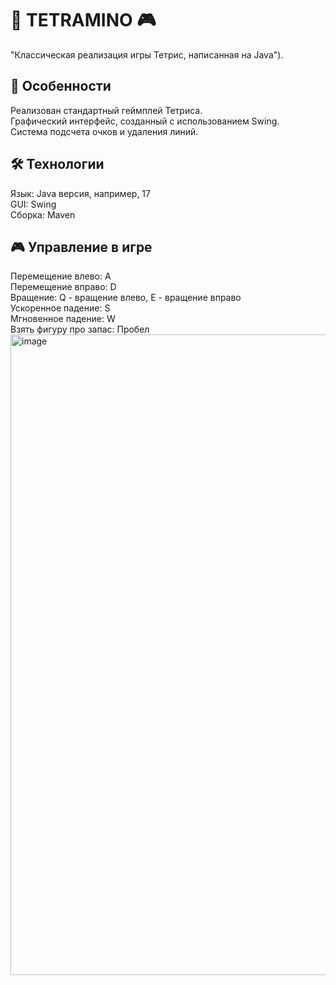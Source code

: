 
<h1>🧱 TETRAMINO 🎮</h1>
"Классическая реализация игры Тетрис, написанная на Java").

<h2>🌟 Особенности</h2>
Реализован стандартный геймплей Тетриса.</br>
Графический интерфейс, созданный с использованием Swing.</br>
Система подсчета очков и удаления линий.</br>

<h2>🛠️ Технологии</h2>
Язык: Java версия, например, 17</br>
GUI: Swing</br>
Сборка: Maven</br>

<h2>🎮 Управление в игре</h2>
Перемещение влево: A</br>
Перемещение вправо: D</br>
Вращение:	Q - вращение влево, E - вращение вправо </br>
Ускоренное падение:	S</br>
Мгновенное падение:	W</br>
Взять фигуру про запас: Пробел</br>
<img width="1083" height="1025" alt="image" src="https://github.com/user-attachments/assets/7dc05204-8221-4e05-aad8-d7d98e0d4b1c" />
